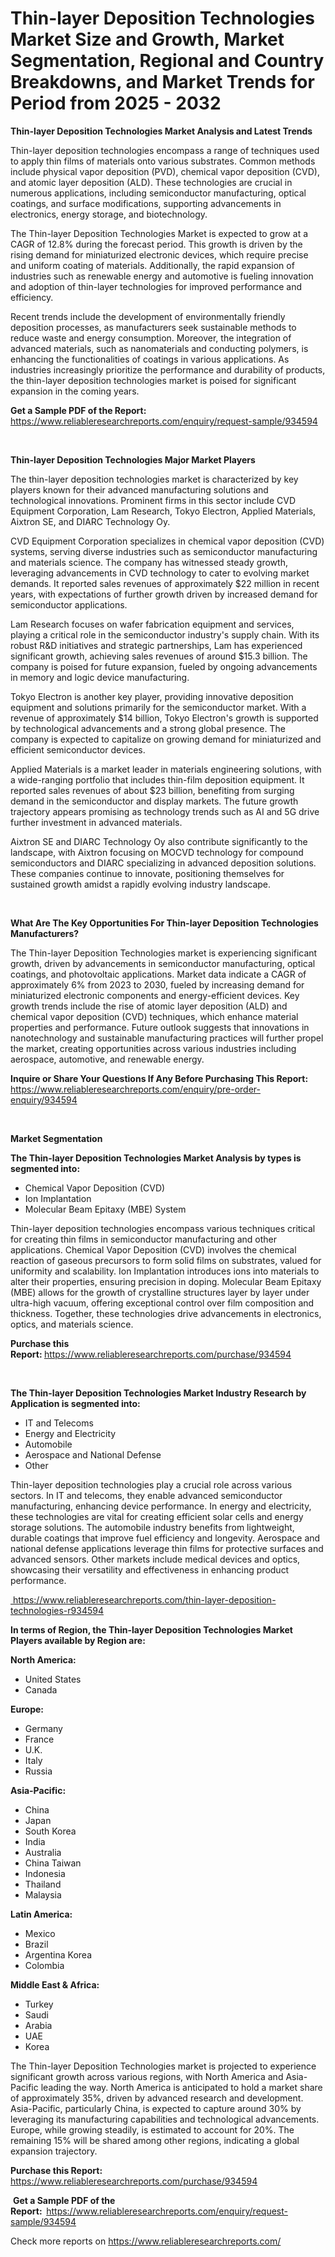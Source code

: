 <p><h1>Thin-layer Deposition Technologies Market Size and Growth, Market Segmentation, Regional and Country Breakdowns, and Market Trends for Period from 2025 -  2032</h1></p><p><strong>Thin-layer Deposition Technologies Market Analysis and Latest Trends</strong></p>
<p><p>Thin-layer deposition technologies encompass a range of techniques used to apply thin films of materials onto various substrates. Common methods include physical vapor deposition (PVD), chemical vapor deposition (CVD), and atomic layer deposition (ALD). These technologies are crucial in numerous applications, including semiconductor manufacturing, optical coatings, and surface modifications, supporting advancements in electronics, energy storage, and biotechnology.</p><p>The Thin-layer Deposition Technologies Market is expected to grow at a CAGR of 12.8% during the forecast period. This growth is driven by the rising demand for miniaturized electronic devices, which require precise and uniform coating of materials. Additionally, the rapid expansion of industries such as renewable energy and automotive is fueling innovation and adoption of thin-layer technologies for improved performance and efficiency.</p><p>Recent trends include the development of environmentally friendly deposition processes, as manufacturers seek sustainable methods to reduce waste and energy consumption. Moreover, the integration of advanced materials, such as nanomaterials and conducting polymers, is enhancing the functionalities of coatings in various applications. As industries increasingly prioritize the performance and durability of products, the thin-layer deposition technologies market is poised for significant expansion in the coming years.</p></p>
<p><strong>Get a Sample PDF of the Report:&nbsp;</strong> <a href="https://www.reliableresearchreports.com/enquiry/request-sample/934594?utm_campaign=3051&utm_medium=2&utm_source=Github&utm_content=ia&utm_term=02042025&utm_id=thin-layer-deposition-technologies">https://www.reliableresearchreports.com/enquiry/request-sample/934594</a></p>
<p>&nbsp;</p>
<p><strong>Thin-layer Deposition Technologies Major Market Players</strong></p>
<p><p>The thin-layer deposition technologies market is characterized by key players known for their advanced manufacturing solutions and technological innovations. Prominent firms in this sector include CVD Equipment Corporation, Lam Research, Tokyo Electron, Applied Materials, Aixtron SE, and DIARC Technology Oy. </p><p>CVD Equipment Corporation specializes in chemical vapor deposition (CVD) systems, serving diverse industries such as semiconductor manufacturing and materials science. The company has witnessed steady growth, leveraging advancements in CVD technology to cater to evolving market demands. It reported sales revenues of approximately $22 million in recent years, with expectations of further growth driven by increased demand for semiconductor applications.</p><p>Lam Research focuses on wafer fabrication equipment and services, playing a critical role in the semiconductor industry's supply chain. With its robust R&D initiatives and strategic partnerships, Lam has experienced significant growth, achieving sales revenues of around $15.3 billion. The company is poised for future expansion, fueled by ongoing advancements in memory and logic device manufacturing.</p><p>Tokyo Electron is another key player, providing innovative deposition equipment and solutions primarily for the semiconductor market. With a revenue of approximately $14 billion, Tokyo Electron's growth is supported by technological advancements and a strong global presence. The company is expected to capitalize on growing demand for miniaturized and efficient semiconductor devices.</p><p>Applied Materials is a market leader in materials engineering solutions, with a wide-ranging portfolio that includes thin-film deposition equipment. It reported sales revenues of about $23 billion, benefiting from surging demand in the semiconductor and display markets. The future growth trajectory appears promising as technology trends such as AI and 5G drive further investment in advanced materials.</p><p>Aixtron SE and DIARC Technology Oy also contribute significantly to the landscape, with Aixtron focusing on MOCVD technology for compound semiconductors and DIARC specializing in advanced deposition solutions. These companies continue to innovate, positioning themselves for sustained growth amidst a rapidly evolving industry landscape.</p></p>
<p>&nbsp;</p>
<p><strong>What Are The Key Opportunities For Thin-layer Deposition Technologies Manufacturers?</strong></p>
<p><p>The Thin-layer Deposition Technologies market is experiencing significant growth, driven by advancements in semiconductor manufacturing, optical coatings, and photovoltaic applications. Market data indicate a CAGR of approximately 6% from 2023 to 2030, fueled by increasing demand for miniaturized electronic components and energy-efficient devices. Key growth trends include the rise of atomic layer deposition (ALD) and chemical vapor deposition (CVD) techniques, which enhance material properties and performance. Future outlook suggests that innovations in nanotechnology and sustainable manufacturing practices will further propel the market, creating opportunities across various industries including aerospace, automotive, and renewable energy.</p></p>
<p><strong>Inquire or Share Your Questions If Any Before Purchasing This Report:</strong> <a href="https://www.reliableresearchreports.com/enquiry/pre-order-enquiry/934594?utm_campaign=3051&utm_medium=2&utm_source=Github&utm_content=ia&utm_term=02042025&utm_id=thin-layer-deposition-technologies">https://www.reliableresearchreports.com/enquiry/pre-order-enquiry/934594</a></p>
<p>&nbsp;</p>
<p><strong>Market Segmentation</strong></p>
<p><strong>The Thin-layer Deposition Technologies Market Analysis by types is segmented into:</strong></p>
<p><ul><li>Chemical Vapor Deposition (CVD)</li><li>Ion Implantation</li><li>Molecular Beam Epitaxy (MBE) System</li></ul></p>
<p><p>Thin-layer deposition technologies encompass various techniques critical for creating thin films in semiconductor manufacturing and other applications. Chemical Vapor Deposition (CVD) involves the chemical reaction of gaseous precursors to form solid films on substrates, valued for uniformity and scalability. Ion Implantation introduces ions into materials to alter their properties, ensuring precision in doping. Molecular Beam Epitaxy (MBE) allows for the growth of crystalline structures layer by layer under ultra-high vacuum, offering exceptional control over film composition and thickness. Together, these technologies drive advancements in electronics, optics, and materials science.</p></p>
<p><strong>Purchase this Report:&nbsp;</strong><a href="https://www.reliableresearchreports.com/purchase/934594?utm_campaign=3051&utm_medium=2&utm_source=Github&utm_content=ia&utm_term=02042025&utm_id=thin-layer-deposition-technologies">https://www.reliableresearchreports.com/purchase/934594</a></p>
<p>&nbsp;</p>
<p><strong>The Thin-layer Deposition Technologies Market Industry Research by Application is segmented into:</strong></p>
<p><ul><li>IT and Telecoms</li><li>Energy and Electricity</li><li>Automobile</li><li>Aerospace and National Defense</li><li>Other</li></ul></p>
<p><p>Thin-layer deposition technologies play a crucial role across various sectors. In IT and telecoms, they enable advanced semiconductor manufacturing, enhancing device performance. In energy and electricity, these technologies are vital for creating efficient solar cells and energy storage solutions. The automobile industry benefits from lightweight, durable coatings that improve fuel efficiency and longevity. Aerospace and national defense applications leverage thin films for protective surfaces and advanced sensors. Other markets include medical devices and optics, showcasing their versatility and effectiveness in enhancing product performance.</p></p>
<p><a href="https://www.reliableresearchreports.com/thin-layer-deposition-technologies-r934594?utm_campaign=3051&utm_medium=2&utm_source=Github&utm_content=ia&utm_term=02042025&utm_id=thin-layer-deposition-technologies">&nbsp;https://www.reliableresearchreports.com/thin-layer-deposition-technologies-r934594</a></p>
<p><strong>In terms of Region, the Thin-layer Deposition Technologies Market Players available by Region are:</strong></p>
<p>
    <p> <strong> North America: </strong>
        <ul>
            <li>United States</li>
            <li>Canada</li>
        </ul>
        </p> 
    <p> <strong> Europe: </strong>
        <ul>
            <li>Germany</li>
            <li>France</li>
            <li>U.K.</li>
            <li>Italy</li>
            <li>Russia</li>
        </ul>
        </p> 
    <p> <strong> Asia-Pacific: </strong>
        <ul>
            <li>China</li>
            <li>Japan</li>
            <li>South Korea</li>
            <li>India</li>
            <li>Australia</li>
            <li>China Taiwan</li>
            <li>Indonesia</li>
            <li>Thailand</li>
            <li>Malaysia</li>
        </ul>
        </p> 
    <p> <strong> Latin America: </strong>
        <ul>
            <li>Mexico</li>
            <li>Brazil</li>
            <li>Argentina Korea</li>
            <li>Colombia</li>
        </ul>
        </p> 
    <p> <strong> Middle East & Africa: </strong>
        <ul>
            <li>Turkey</li>
            <li>Saudi</li>
            <li>Arabia</li>
            <li>UAE</li>
            <li>Korea</li>
        </ul>
    </p>
    </p>
<p><p>The Thin-layer Deposition Technologies market is projected to experience significant growth across various regions, with North America and Asia-Pacific leading the way. North America is anticipated to hold a market share of approximately 35%, driven by advanced research and development. Asia-Pacific, particularly China, is expected to capture around 30% by leveraging its manufacturing capabilities and technological advancements. Europe, while growing steadily, is estimated to account for 20%. The remaining 15% will be shared among other regions, indicating a global expansion trajectory.</p></p>
<p><strong>Purchase this Report: </strong><a href="https://www.reliableresearchreports.com/purchase/934594?utm_campaign=3051&utm_medium=2&utm_source=Github&utm_content=ia&utm_term=02042025&utm_id=thin-layer-deposition-technologies">https://www.reliableresearchreports.com/purchase/934594</a></p>
<p>&nbsp;<strong>Get a Sample PDF of the Report:&nbsp;&nbsp;</strong><a href="https://www.reliableresearchreports.com/enquiry/request-sample/934594?utm_campaign=3051&utm_medium=2&utm_source=Github&utm_content=ia&utm_term=02042025&utm_id=thin-layer-deposition-technologies">https://www.reliableresearchreports.com/enquiry/request-sample/934594</a></p>
<p><strong></strong></p>
<p>Check more reports on <a href="https://www.reliableresearchreports.com/?utm_campaign=3051&utm_medium=2&utm_source=Github&utm_content=ia&utm_term=02042025&utm_id=thin-layer-deposition-technologies">https://www.reliableresearchreports.com/</a></p>